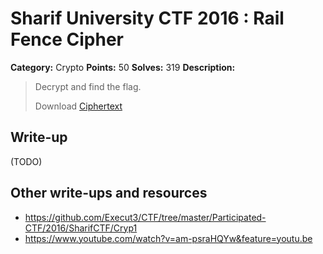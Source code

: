 # Sharif University CTF 2016 : Rail Fence Cipher

**Category:** Crypto
**Points:** 50
**Solves:** 319
**Description:**

> Decrypt and find the flag.
> 
> Download [Ciphertext](./Ciphertext)


## Write-up

(TODO)

## Other write-ups and resources

* <https://github.com/Execut3/CTF/tree/master/Participated-CTF/2016/SharifCTF/Cryp1>
* <https://www.youtube.com/watch?v=am-psraHQYw&feature=youtu.be>
